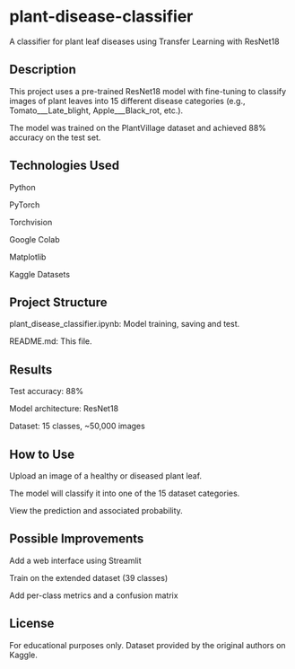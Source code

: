 # plant-disease-classifier
A classifier for plant leaf diseases using Transfer Learning with ResNet18

## Description
This project uses a pre-trained ResNet18 model with fine-tuning to classify images of plant leaves into 15 different disease categories (e.g., Tomato___Late_blight, Apple___Black_rot, etc.).

The model was trained on the PlantVillage dataset and achieved 88% accuracy on the test set.

## Technologies Used
Python

PyTorch

Torchvision

Google Colab

Matplotlib

Kaggle Datasets

## Project Structure
plant_disease_classifier.ipynb: Model training, saving and test.

README.md: This file.

## Results
Test accuracy: 88%

Model architecture: ResNet18

Dataset: 15 classes, ~50,000 images

## How to Use
Upload an image of a healthy or diseased plant leaf.

The model will classify it into one of the 15 dataset categories.

View the prediction and associated probability.

## Possible Improvements
Add a web interface using Streamlit

Train on the extended dataset (39 classes)

Add per-class metrics and a confusion matrix

## License
For educational purposes only. Dataset provided by the original authors on Kaggle.
